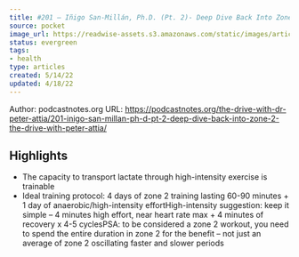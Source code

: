 ```yaml
---
title: #201 – Iñigo San-Millán, Ph.D. (Pt. 2)- Deep Dive Back Into Zone 2 | the Drive With Peter Attia
source: pocket
image_url: https://readwise-assets.s3.amazonaws.com/static/images/article2.74d541386bbf.png
status: evergreen
tags: 
- health 
type: articles
created: 5/14/22
updated: 4/18/22
---
```


Author: podcastnotes.org
URL: https://podcastnotes.org/the-drive-with-dr-peter-attia/201-inigo-san-millan-ph-d-pt-2-deep-dive-back-into-zone-2-the-drive-with-peter-attia/

## Highlights
- The capacity to transport lactate through high-intensity exercise is trainable
- Ideal training protocol: 4 days of zone 2 training lasting 60-90 minutes + 1 day of anaerobic/high-intensity effortHigh-intensity suggestion: keep it simple – 4 minutes high effort, near heart rate max + 4 minutes of recovery x 4-5 cyclesPSA: to be considered a zone 2 workout, you need to spend the entire duration in zone 2 for the benefit – not just an average of zone 2 oscillating faster and slower periods
